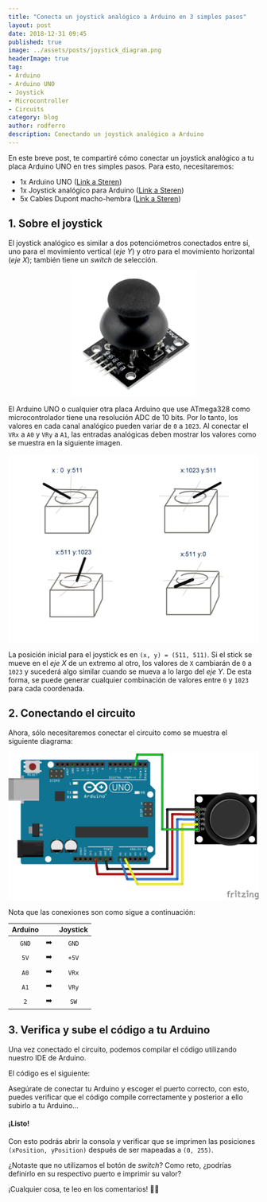 ```yaml
---
title: "Conecta un joystick analógico a Arduino en 3 simples pasos"
layout: post
date: 2018-12-31 09:45
published: true
image: ../assets/posts/joystick_diagram.png
headerImage: true
tag:
- Arduino
- Arduino UNO
- Joystick
- Microcontroller
- Circuits
category: blog
author: rodferro
description: Conectando un joystick analógico a Arduino
---
```


En este breve post, te compartiré cómo conectar un joystick analógico a tu placa Arduino UNO en tres simples pasos. Para esto, necesitaremos:

- 1x Arduino UNO ([Link a Steren](https://www.steren.com.mx/placa-con-sistema-arduino-uno.html))
- 1x Joystick analógico para Arduino ([Link a Steren](https://www.steren.com.mx/joystick-para-arduino-y-microcontroladores.html))
- 5x Cables Dupont macho-hembra ([Link a Steren](https://www.steren.com.mx/juego-de-80-cables-tipo-dupont-de-15-cm-para-proyectos-arduino.html))

## 1. Sobre el joystick

El joystick analógico es similar a dos potenciómetros conectados entre sí, uno para el movimiento vertical (*eje Y*) y otro para el movimiento horizontal (*eje X*); también tiene un *switch* de selección.

<center>
  <img alt="Joystick analógico para Arduino" src="../assets/posts/joystick.jpg" width="50%">
</center>

El Arduino UNO o cualquier otra placa Arduino que use ATmega328 como microcontrolador tiene una resolución ADC de 10 bits. Por lo tanto, los valores en cada canal analógico pueden variar de `0` a `1023`. Al conectar el `VRx` a `A0` y `VRy` a `A1`, las entradas analógicas deben mostrar los valores como se muestra en la siguiente imagen.

<center>
  <img alt="Diagrama de movimiento para un joystick analógico" src="../assets/posts/joydiag.jpeg">
</center>

La posición inicial para el joystick es en `(x, y) = (511, 511)`. Si el stick se mueve en el *eje X* de un extremo al otro, los valores de `X` cambiarán de `0` a `1023` y sucederá algo similar cuando se mueva a lo largo del *eje Y*. De esta forma, se puede generar cualquier combinación de valores entre `0` y `1023` para cada coordenada.

## 2. Conectando el circuito

Ahora, sólo necesitaremos conectar el circuito como se muestra el siguiente diagrama:

<center>
  <img alt="Diagrama de conexión para un joystick analógico" src="../assets/posts/joystick_diagram.png">
</center>

Nota que las conexiones son como sigue a continuación:

<center>
  <table style="text-align:center;">
    <thead>
      <tr>
        <th>Arduino</th>
        <th></th>
        <th>Joystick</th>
      </tr>
    </thead>
    <tbody>
      <tr>
        <td><code>GND</code></td>
        <td>➡️</td>
        <td><code>GND</code></td>
      </tr>
      <tr>
        <td><code>5V</code></td>
        <td>➡️</td>
        <td><code>+5V</code></td>
      </tr>
      <tr>
        <td><code>A0</code></td>
        <td>➡️</td>
        <td><code>VRx</code></td>
      </tr>
      <tr>
        <td><code>A1</code></td>
        <td>➡️</td>
        <td><code>VRy</code></td>
      </tr>
      <tr>
        <td><code>2</code></td>
        <td>➡️</td>
        <td><code>SW</code></td>
      </tr>
    </tbody>
  </table>
</center>

## 3. Verifica y sube el código a tu Arduino

Una vez conectado el circuito, podemos compilar el código utilizando nuestro IDE de Arduino.

El código es el siguiente:

<script src="https://gist.github.com/RodolfoFerro/f71a37aa705518c3b00c586749b74a84.js"></script>

Asegúrate de conectar tu Arduino y escoger el puerto correcto, con esto, puedes verificar que el código compile correctamente y posterior a ello subirlo a tu Arduino...

#### ¡Listo!

Con esto podrás abrir la consola y verificar que se imprimen las posiciones `(xPosition, yPosition)` después de ser mapeadas a `(0, 255)`.

¿Notaste que no utilizamos el botón de *switch*? Como reto, ¿podrías definirlo en su respectivo puerto e imprimir su valor?

¡Cualquier cosa, te leo en los comentarios! 🤙🏼

